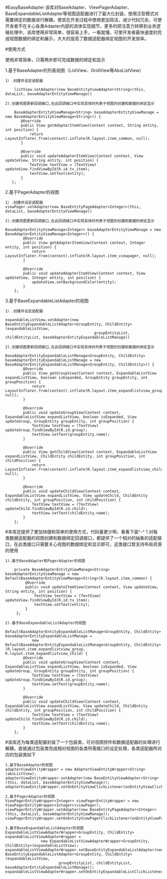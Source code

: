 #EasyBaseAdapter
  该库对BaseAdapter、ViewPagerAdapter、BaseExpandableListAdapter等视图适配器进行了最大化封装，使用泛型模式对需要绑定的数据进行解耦，使其在开发过程中使用更加简洁，减少代码冗余，可使开发者不在关心各类Adapter内部的具体实现细节，更多的把注意力转移到业务逻辑处理中，该库使用非常简单，很容易上手，一看就懂，可使开发者最快速度的完成视图数据的绑定和展示，大大的提高了数据适配器绑定视图的开发效率。

#使用方式

使用非常简单，只需两步即可完成数据的绑定和显示

 1.基于BaseAdapter的列表视图（ListView、GridView等AbsListView）
 
    1）.创建并设定适配器
   
        listView.setAdapter(new BaseEntityViewAdapter<String>(this, dataList, baseAdapterEntityViewManage))
   
    2).创建视图更新回调接口,在此回调接口中实现具体的列表子视图的创建和数据的绑定显示
   
        BaseAdapterEntityViewManage<String> baseAdapterEntityViewManage = new BaseAdapterEntityViewManage<String>() {
           @Override
           public View getAdapterItemView(Context context, String entity, int position) {
               return LayoutInflater.from(context).inflate(R.layout.item_common, null);
           }
   
           @Override
           public void updateAdapterItemView(Context context, View updateView, String entity, int position) {
               TextView textView = (TextView) updateView.findViewById(R.id.tv_item);
               textView.setText(entity);
           }
       };
 
   2.基于PagerAdapter的视图
   
    1）.创建并设定适配器
    viewPager.setAdapter(new BaseEntityPageAdapter<Integer>(this, dataList, baseAdapterEntityViewManage))
    
    2).创建视图更新回调接口,在此回调接口中实现具体的列表子视图的创建和数据的绑定显示
    
    BaseAdapterEntityViewManage<Integer> baseAdapterEntityViewManage = new BaseAdapterEntityViewManage<Integer>() {
            @Override
            public View getAdapterItemView(Context context, Integer entity, int position) {
                return LayoutInflater.from(context).inflate(R.layout.item_viewpager, null);
            }
    
            @Override
            public void updateAdapterItemView(Context context, View updateView, Integer entity, int position) {
                updateView.setBackgroundColor(entity);
            }
        };
        
   3.基于BaseExpandableListAdapter的视图
   
    1）.创建并设定适配器
    
    expandableListView.setAdapter(new BaseEntityExpandableListAdapter<GroupEntity, ChildEntity>(expandableListView,
                                            groupEntityList, childEntityList, baseAdapterEntityExpandableListManage))
                                            
    2).创建视图更新回调接口,在此回调接口中实现具体的列表子视图的创建和数据的绑定显示
    
    BaseAdapterEntityExpandableListManage<GroupEntity, ChildEntity> baseAdapterEntityExpandableListManage = new BaseAdapterEntityExpandableListManage<GroupEntity, ChildEntity>() {
            @Override
            public View getGroupView(Context context, ExpandableListView expandListView, boolean isExpanded, GroupEntity groupEntity, int groupPosition) {
                return LayoutInflater.from(context).inflate(R.layout.item_expandlistview_group, null);
            }
    
            @Override
            public void updateGroupView(Context context, ExpandableListView expandListView, boolean isExpanded, View updateGroup, GroupEntity groupEntity, int groupPosition) {
                TextView textView = (TextView) updateGroup.findViewById(R.id.group);
                textView.setText(groupEntity.name);
            }
    
            @Override
            public View getChildView(Context context, ExpandableListView expandListView, ChildEntity childEntity, int groupPosition, int childPosition) {
                return LayoutInflater.from(context).inflate(R.layout.item_expandlistview_child, null);
            }
    
            @Override
            public void updateChildView(Context context, ExpandableListView expandListView, View updateChild, ChildEntity childEntity, int groupPosition, int childPosition) {
                TextView textView = (TextView) updateChild.findViewById(R.id.child);
                textView.setText(childEntity.name);
            }
        };
        
        
#本库还提供了更加快捷和简单的使用方式，代码量更少啊，看看下面^-^
1.对每类数据适配器的视图创建和数据绑定回调接口，都提供了一个相对的抽象的适配接口，在此类接口只需要关心视图的数据绑定和显示即可，这类接口暂支持布局资源的使用
  
    1).基于BaseAdapter和PagerAdapter的视图
    
        private BaseAdapterEntityViewManage<String> baseAdapterEntityViewManage = new DefaultBaseAdapterEntityViewManage<String>(R.layout.item_common) {
             @Override
             public void updateItemView(Context context, View updateView, String entity, int position) {
                 TextView textView = (TextView) updateView.findViewById(R.id.tv_item);
                 textView.setText(entity);
             }
         };
         
    2).基于BaseExpandableListAdapter的视图
    
    DefaultBaseAdapterEntityExpandableListManage<GroupEntity, ChildEntity> baseAdapterEntityExpandableListManage =
                new DefaultBaseAdapterEntityExpandableListManage<GroupEntity, ChildEntity>(R.layout.item_expandlistview_group, R.layout.item_expandlistview_child) {
            @Override
            public void updateGroupView(Context context, ExpandableListView expandListView, boolean isExpanded, View updateGroup, GroupEntity groupEntity, int groupPosition) {
                TextView textView = (TextView) updateGroup.findViewById(R.id.group);
                textView.setText(groupEntity.name);
            }
 
            @Override
            public void updateChildView(Context context, ExpandableListView expandListView, View updateChild, ChildEntity childEntity, int groupPosition, int childPosition) {
                TextView textView = (TextView) updateChild.findViewById(R.id.child);
                textView.setText(childEntity.name);
            }
        };


#该库还为每类适配器封装了一个包装类，可对视图控件和数据适配器的处理进行解耦，直接通过包装类完成相对视图的各类所需接口的设定处理，各类适配器所对应的包装类如下
    
    1.基于BaseAdapter的视图
    adapterViewEntityWrapper = new AdapterViewEntityWrapper<String>(absListView);
    adapterViewEntityWrapper.setAdapter(new BaseEntityViewAdapter<String>(this, dataList, baseAdapterEntityViewManage));
    adapterViewEntityWrapper.setOnEntityViewClickListener(onEntityViewClickListener);
    
    2.基于PagerAdapter的视图
    ViewPagerEntityWrapper<Integer> viewPagerEntityWrapper = new ViewPagerEntityWrapper<Integer>(viewPager);
    viewPagerEntityWrapper.setAdapter(new BaseEntityPageAdapter<Integer>(this, dataList, baseAdapterEntityViewManage));
    viewPagerEntityWrapper.setOnEntityViewPagerClickListener(onEntityViewPagerClickListener);
    
    3.基于BaseExpandableListAdapter的视图
    ExpandableListViewAdapterWrapper<GroupEntity, ChildEntity> expandableListViewAdapterWrapper =
                    new ExpandableListViewAdapterWrapper<GroupEntity, ChildEntity>(expandableListView);
    expandableListViewAdapterWrapper.setBaseEntityExpandableListAdapter(new BaseEntityExpandableListAdapter<GroupEntity, ChildEntity>(expandableListView,
                            groupEntityList, childEntityList, baseAdapterEntityExpandableListManage));
    expandableListViewAdapterWrapper.setOnEntityExpandableListClickListener(onEntityExpandableListClickListener);
